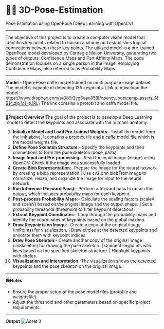 # 👯‍♂️ 3D-Pose-Estimation
Pose Estimation using OpenPose (Deep Learning with OpenCV)

--------------------------------------------------------------------------------------------------------------------------------------------------------------------

The objective of this project is to create a computer vision model that identifies key points related to human anatomy and establishes logical connections between these key points. The utilized model is a pre-trained OpenPose model developed by Carnegie Mellon University, generating two types of outputs: Confidence Maps and Part Affinity Maps. The code demonstration focuses on a single person in the image, employing Confidence Maps, also referred to as Probability Maps.

--------------------------------------------------------------------------------------------------------------------------------------------------------------------- 

**Model**:- 
Open-Pose caffe model trained on multi purpose image dataset. The model is capable of detecting 135 keypoints.
Link to download the model :- https://www.dropbox.com/s/089r2yg6aao858l/opencv_bootcamp_assets_NB14.zip?dl=(URL)
The link contains a prototxt and caffe model file.

--------------------------------------------------------------------------------------------------------------------------------------------------------------------

**📖Project Overview**
The goal of the project is to develop a Deep Learning model to detect the keypoints and associate with the humans anatomy.

1. **Initialize Model and Load Pre-trained Weights**:- Install the model from the link above. It conatins a prototxt file and a caffe model file which is the model weights file.
2. **Define Pose Skeleton Structure**:- Specify the keypoints and their connections to form the pose skeleton (pose_parts).
3. **Image Input and Pre-processing**:- Read the input image (image) using OpenCV. Check if the image was successfully loaded
4. **Create Blob Representation**:- Prepare the image for the neural network by creating a blob representation | Use cv2.dnn.blobFromImage to normalize, resize, and organize the image for input to the neural network.
5. **Run Inference (Forward Pass)**:- Perform a forward pass to obtain the output, which includes probability maps for each keypoint.
6. **Post-process Probability Maps**:- Calculate the scaling factors (scaleX and scaleY) based on the original image and the output shape. | Set a probability threshold (threshold) to filter keypoint detections.
7. **Extract Keypoint Coordinates**:- Loop through the probability maps and identify the coordinates of keypoints based on the global maxima.
8. **Draw Keypoints on Image**:- Create a copy of the original image (imPoints) for visualization. | Draw circles at the detected keypoints and annotate them with keypoint indices.
9. **Draw Pose Skeleton**:- Create another copy of the original image (imSkeleton) for drawing the pose skeleton. | Connect keypoints with lines based on the specified skeleton structure. | Highlight keypoints with circles.
10. **Visualization and Interpretation**:-The visualization shows the detected keypoints and the pose skeleton on the original image.

--------------------------------------------------------------------------------------------------------------------------------------------------------------------

**🟢Notes**

* Ensure the proper setup of the pose model files (protofile and weightsfile).
* Adjust the threshold and other parameters based on specific project requirements.

--------------------------------------------------------------------------------------------------------------------------------------------------------------------

**Output**
![Asset 3](https://github.com/Mufaddalbadani/2D-Pose-Estimation/assets/62328487/3713f30c-8b3e-4593-bc81-95848ce86d85)
